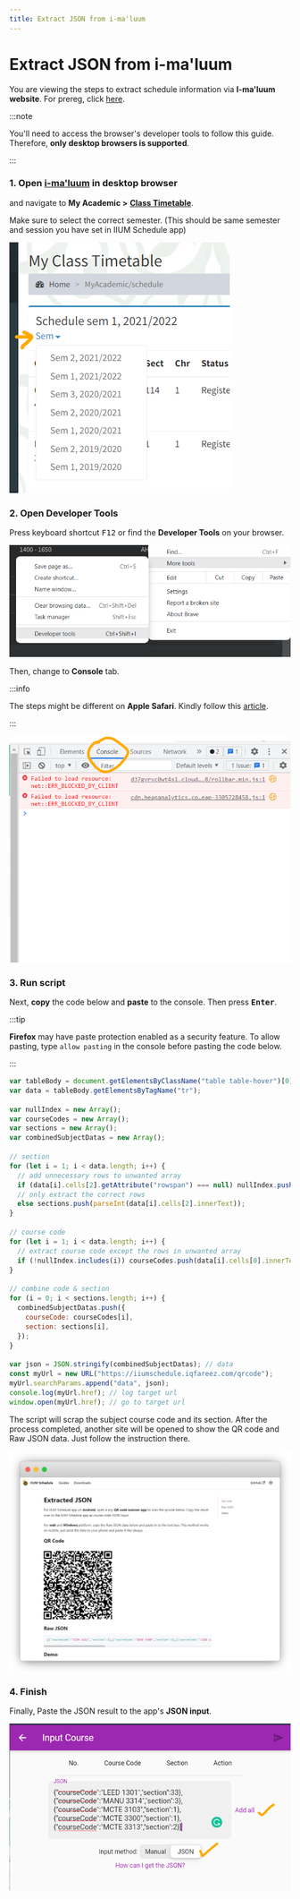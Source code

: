 ```yaml
---
title: Extract JSON from i-ma'luum
---
```


# Extract JSON from i-ma'luum

You are viewing the steps to extract schedule information via **I-ma'luum website**. For prereg, click [here](../prereg/).

:::note

You'll need to access the browser's developer tools to follow this guide. Therefore, **only desktop browsers is supported**.

:::

### 1. Open [i-ma'luum](https://imaluum.iium.edu.my) in desktop browser

and navigate to **My Academic >** [**Class Timetable**](https://imaluum.iium.edu.my/MyAcademic/schedule).

Make sure to select the correct semester. (This should be same semester and session you have set in IIUM Schedule app)

![semester imaluum](./screenshots/2022-03-05-191546.png)

### 2. Open Developer Tools

Press keyboard shortcut <kbd>F12</kbd> or find the **Developer Tools** on your browser.

![devtools brave](./screenshots/Screenshot-2022-03-06-072635.png)

Then, change to **Console** tab.

:::info

The steps might be different on **Apple Safari**. Kindly follow this [article](https://balsamiq.com/support/faqs/browserconsole/#apple-safari).

:::

![devtools console brave](./screenshots/2022-03-05-192905.png)

### 3. Run script

Next, **copy** the code below and **paste** to the console. Then press <kbd>**Enter**</kbd>.

:::tip

**Firefox** may have paste protection enabled as a security feature. To allow pasting, type `allow pasting` in the console before pasting the code below.

:::

```js
var tableBody = document.getElementsByClassName("table table-hover")[0];
var data = tableBody.getElementsByTagName("tr");

var nullIndex = new Array();
var courseCodes = new Array();
var sections = new Array();
var combinedSubjectDatas = new Array();

// section
for (let i = 1; i < data.length; i++) {
  // add unnecessary rows to unwanted array
  if (data[i].cells[2].getAttribute("rowspan") === null) nullIndex.push(i);
  // only extract the correct rows
  else sections.push(parseInt(data[i].cells[2].innerText));
}

// course code
for (let i = 1; i < data.length; i++) {
  // extract course code except the rows in unwanted array
  if (!nullIndex.includes(i)) courseCodes.push(data[i].cells[0].innerText);
}

// combine code & section
for (i = 0; i < sections.length; i++) {
  combinedSubjectDatas.push({
    courseCode: courseCodes[i],
    section: sections[i],
  });
}

var json = JSON.stringify(combinedSubjectDatas); // data
const myUrl = new URL("https://iiumschedule.iqfareez.com/qrcode");
myUrl.searchParams.append("data", json);
console.log(myUrl.href); // log target url
window.open(myUrl.href); // go to target url
```

The script will scrap the subject course code and its section. After the process completed, another site will be opened to show the QR code and Raw JSON data. Just follow the instruction there.

![site qrcode](./screenshots/frame_generic_light.png)

### 4. Finish

Finally, Paste the JSON result to the app's **JSON input**.

![json input iium schedule](./screenshots/2022-03-05-192843.png)
